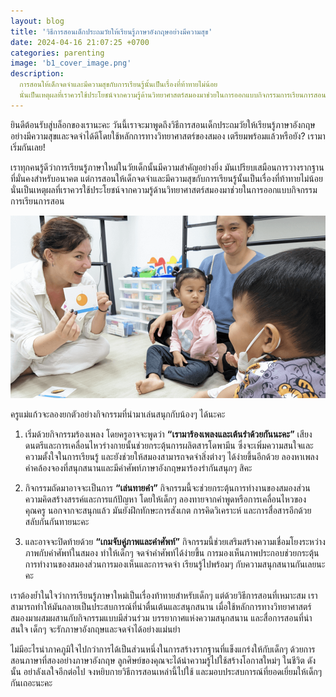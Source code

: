```yaml
---
layout: blog
title: 'วิธีการสอนเด็กประถมวัยให้เรียนรู้ภาษาอังกฤษอย่างมีความสุข'
date: 2024-04-16 21:07:25 +0700
categories: parenting
image: 'b1_cover_image.png'
description:
  การสอนให้เด็กจดจำและมีความสุขกับการเรียนรู้นั้นเป็นเรื่องที่ท้าทายไม่น้อย
  นั่นเป็นเหตุผลที่เราควรใช้ประโยชน์จากความรู้ด้านวิทยาศาสตร์สมองมาช่วยในการออกแบบกิจกรรมการเรียนการสอน
---
```


ยินดีต้อนรับสู่บล็อกของเรานะคะ
วันนี้เราจะมาพูดถึงวิธีการสอนเด็กประถมวัยให้เรียนรู้ภาษาอังกฤษอย่างมีความสุขและจดจำได้ดีโดยใช้หลักการทางวิทยาศาสตร์ของสมอง
เตรียมพร้อมแล้วหรือยัง? เรามาเริ่มกันเลย!

เราทุกคนรู้ดีว่าการเรียนรู้ภาษาใหม่ในวัยเด็กนั้นมีความสำคัญอย่างยิ่ง
มันเปรียบเสมือนการวางรากฐานที่มั่นคงสำหรับอนาคต
แต่การสอนให้เด็กจดจำและมีความสุขกับการเรียนรู้นั้นเป็นเรื่องที่ท้าทายไม่น้อย
นั่นเป็นเหตุผลที่เราควรใช้ประโยชน์จากความรู้ด้านวิทยาศาสตร์สมองมาช่วยในการออกแบบกิจกรรมการเรียนการสอน

![ครูเล่นทายคำกับน้อง](/assets/image/blog/b1_content.png)

ครูแม่แก้วจะลองยกตัวอย่างกิจกรรมที่นำมาเล่นสนุกกับน้องๆ ได้นะคะ

1. เริ่มด้วยกิจกรรมร้องเพลง โดยครูอาจจะพูดว่า
   **“เรามาร้องเพลงและเต้นรำด้วยกันนะคะ”**
   เสียงดนตรีและการเคลื่อนไหวร่างกายนั้นช่วยกระตุ้นการผลิตสารโดพามีน
   ซึ่งจะเพิ่มความสนใจและความตั้งใจในการเรียนรู้
   และยังช่วยให้สมองสามารถจดจำสิ่งต่างๆ ได้ง่ายขึ้นอีกด้วย
   ลองหาเพลงคำคล้องจองที่สนุกสนานและมีคำศัพท์ภาษาอังกฤษมาร้องรำกันสนุกๆ สิคะ

1. กิจกรรมถัดมาอาจจะเป็นการ **“เล่นทายคำ”**
   กิจกรรมนี้จะช่วยกระตุ้นการทำงานของสมองส่วนความคิดสร้างสรรค์และการแก้ปัญหา
   โดยให้เด็กๆ ลองทายจากคำพูดหรือการเคลื่อนไหวของคุณครู นอกจากจะสนุกแล้ว
   มันยังฝึกทักษะการสังเกต การคิดวิเคราะห์ และการสื่อสารอีกด้วย
   สลับกันกันทายนะคะ

1. และอาจจะปิดท้ายด้วย **“เกมจับคู่ภาพและคำศัพท์”**
   กิจกรรมนี้ช่วยเสริมสร้างความเชื่อมโยงระหว่างภาพกับคำศัพท์ในสมอง ทำให้เด็กๆ
   จดจำคำศัพท์ได้ง่ายขึ้น
   การมองเห็นภาพประกอบช่วยกระตุ้นการทำงานของสมองส่วนการมองเห็นและการจดจำ
   เรียนรู้ไปพร้อมๆ กับความสนุกสนานกันเลยนะคะ

เราต้องย้ำในใจว่าการเรียนรู้ภาษาใหม่เป็นเรื่องท้าทายสำหรับเด็กๆ
แต่ด้วยวิธีการสอนที่เหมาะสม
เราสามารถทำให้มันกลายเป็นประสบการณ์ที่น่าตื่นเต้นและสนุกสนาน
เมื่อใช้หลักการทางวิทยาศาสตร์สมองมาผสมผสานกับกิจกรรมแบบมีส่วนร่วม
บรรยากาศแห่งความสนุกสนาน และสื่อการสอนที่น่าสนใจ เด็กๆ
จะรักภาษาอังกฤษและจดจำได้อย่างแม่นยำ

ไม่มีอะไรน่าภาคภูมิใจไปกว่าการได้เป็นส่วนหนึ่งในการสร้างรากฐานที่แข็งแกร่งให้กับเด็กๆ
ด้วยการสอนภาษาที่สองอย่างภาษาอังกฤษ
ลูกศิษย์ของคุณจะได้นำความรู้ไปใช้สร้างโอกาสใหม่ๆ ในชีวิต ดังนั้น
อย่าลังเลใจอีกต่อไป จงหยิบกายวิธีการสอนเหล่านี้ไปใช้
และมอบประสบการณ์ที่ยอดเยี่ยมให้เด็กๆ กันเถอะนะคะ
